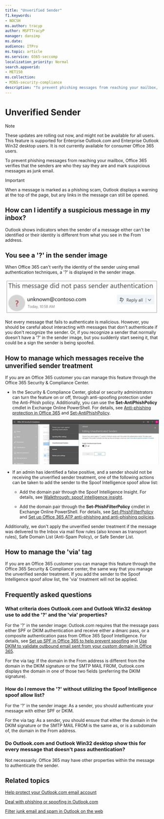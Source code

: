 ```yaml
---
title: "Unverified Sender"
f1.keywords:
- NOCSH
ms.author: tracyp
author: MSFTTracyP
manager: dansimp
ms.date:
audience: ITPro
ms.topic: article
ms.service: O365-seccomp
localization_priority: Normal
search.appverid:
- MET150
ms.collection:
- M365-security-compliance
description: "To prevent phishing messages from reaching your mailbox, Outlook.com and Outlook on the web verify that the sender is who they say they are and mark suspicious messages as junk email."
---
```


# Unverified Sender

> [!NOTE]
> These updates are rolling out now, and might not be available for all users. This feature is supported for Enterprise Outlook.com and Enterprise Outlook Win32 desktop users. It is not currently available for consumer Office 365 users.

To prevent phishing messages from reaching your mailbox, Office 365 verifies that the senders are who they say they are and mark suspicious messages as junk email.

> [!IMPORTANT]
> When a message is marked as a phishing scam, Outlook displays a warning at the top of the page, but any links in the message can still be opened.

## How can I identify a suspicious message in my inbox?

Outlook shows indicators when the sender of a message either can't be identified or their identity is different from what you see in the From address.

## You see a '?' in the sender image

When Office 365 can't verify the identity of the sender using email authentication techniques, a '?' is displayed in the sender image.

![Message did not pass verification](../media/message-did-not-pass-verification.jpg)

Not every message that fails to authenticate is malicious. However, you should be careful about interacting with messages that don't authenticate if you don't recognize the sender. Or, if you recognize a sender that normally doesn't have a '?' in the sender image, but you suddenly start seeing it, that could be a sign the sender is being spoofed.

## How to manage which messages receive the unverified sender treatment 

If you are an Office 365 customer you can manage this feature through the Office 365 Security & Compliance Center.

- In the Security & Compliance Center, global or security administrators can turn the feature on or off, through anti-spoofing protection under the Anti-Phish policy. Additionally, you can use the **Set-AntiPhishPolicy** cmdlet in Exchange Online PowerShell. For details, see [Anti-phishing protection in Office 365](anti-phishing-protection.md) and [Set-AntiPhishPolicy](https://docs.microsoft.com/powershell/module/exchange/advanced-threat-protection/set-antiphishpolicy).

    ![Editing unauthenticated senders in the graphic interface.](../media/unverified-sender-article-editing-unauthenticated-senders.jpg)

- If an admin has identified a false positive, and a sender should not be receiving the unverified sender treatment, one of the following actions can be taken to add the sender to the Spoof Intelligence spoof allow list:

  - Add the domain pair through the Spoof Intelligence Insight. For details, see [Walkthrough: spoof intelligence insight](walkthrough-spoof-intelligence-insight.md).

  - Add the domain pair through the **Set-PhishFilterPolicy** cmdlet in Exchange Online PowerShell. For details, see [Set-PhishFilterPolicy](https://docs.microsoft.com/powershell/module/exchange/advanced-threat-protection/set-phishfilterpolicy) and [Set up Office 365 ATP anti-phishing and anti-phishing policies](set-up-anti-phishing-policies.md).

Additionally, we don't apply the unverified sender treatment if the message was delivered to the Inbox via mail flow rules (also known as transport rules), Safe Domain List (Anti-Spam Policy), or Safe Sender List.

## How to manage the 'via' tag 

If you are an Office 365 customer you can manage this feature through the Office 365 Security & Compliance center, the same way that you manage the unverified sender treatment. If you add the sender to the Spoof Intelligence spoof allow list, the 'via' treatment will not be applied.

## Frequently asked questions

### What criteria does Outlook.com and Outlook Win32 desktop use to add the '?' and the 'via' properties?

For the '?' in the sender image:  Outlook.com requires that the message pass either SPF or DKIM authentication and receive either a dmarc pass, or a composite authentication pass from Office 365 Spoof Intelligence. For details, see [Set up SPF in Office 365 to help prevent spoofing](set-up-spf-in-office-365-to-help-prevent-spoofing.md) and [Use DKIM to validate outbound email sent from your custom domain in Office 365](use-dkim-to-validate-outbound-email.md).

For the via tag: If the domain in the From address is different from the domain in the DKIM signature or the SMTP MAIL FROM, Outlook.com displays the domain in one of those two fields (preferring the DKIM signature).

### How do I remove the '?' without utilizing the Spoof Intelligence spoof allow list?

For the '?' in the sender image: As a sender, you should authenticate your message with either SPF or DKIM.

For the via tag: As a sender, you should ensure that either the domain in the DKIM signature or the SMTP MAIL FROM is the same as, or is a subdomain of, the domain in the From address.

### Do Outlook.com and Outlook Win32 desktop show this for every message that doesn't pass authentication?

Not necessarily. Office 365 may have other properties within the message to authenticate the sender.

## Related topics

[Help protect your Outlook.com email account](https://support.office.com/article/a4f20fc5-4307-4ece-8231-6d4d4bd8a9ba)

[Deal with phishing or spoofing in Outlook.com](https://support.office.com/article/0d882ea5-eedc-4bed-aebc-079ffa1105a3)

[Filter junk email and spam in Outlook on the web](https://support.office.com/article/db786e79-54e2-40cc-904f-d89d57b7f41d)

